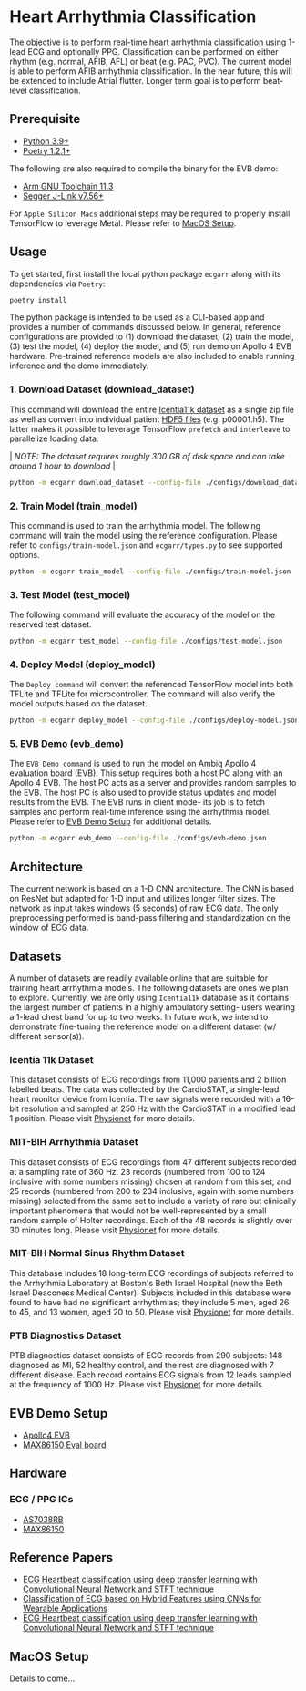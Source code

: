 # Heart Arrhythmia Classification

The objective is to perform real-time heart arrhythmia classification using 1-lead ECG and optionally PPG. Classification can be performed on either rhythm (e.g. normal, AFIB, AFL) or beat (e.g. PAC, PVC). The current model is able to perform AFIB arrhythmia classification. In the near future, this will be extended to include Atrial flutter. Longer term goal is to perform beat-level classification.

## Prerequisite

* [Python 3.9+](https://www.python.org)
* [Poetry 1.2.1+](https://python-poetry.org/docs/#installation)

The following are also required to compile the binary for the EVB demo:

* [Arm GNU Toolchain 11.3](https://developer.arm.com/downloads/-/arm-gnu-toolchain-downloads)
* [Segger J-Link v7.56+](https://www.segger.com/downloads/jlink/)

For `Apple Silicon Macs` additional steps may be required to properly install TensorFlow to leverage Metal. Please refer to [MacOS Setup](#macos-setup).

## Usage

To get started, first install the local python package `ecgarr` along with its dependencies via `Poetry`:

```bash
poetry install
```

The python package is intended to be used as a CLI-based app and provides a number of commands discussed below. In general, reference configurations are provided to (1) download the dataset, (2) train the model, (3) test the model, (4) deploy the model, and (5) run demo on Apollo 4 EVB hardware. Pre-trained reference models are also included to enable running inference and the demo immediately.

### 1. Download Dataset (download_dataset)

This command will download the entire [Icentia11k dataset](https://physionet.org/content/icentia11k-continuous-ecg/1.0/) as a single zip file as well as convert into individual patient [HDF5 files](https://www.hdfgroup.org/solutions/hdf5/) (e.g. p00001.h5). The latter makes it possible to leverage TensorFlow `prefetch` and `interleave` to parallelize loading data.

| _NOTE: The dataset requires roughly 300 GB of disk space and can take around 1 hour to download_ |

```bash
python -m ecgarr download_dataset --config-file ./configs/download_dataset.json
```

### 2. Train Model (train_model)

This command is used to train the arrhythmia model. The following command will train the model using the reference configuration. Please refer to `configs/train-model.json` and `ecgarr/types.py` to see supported options.

```bash
python -m ecgarr train_model --config-file ./configs/train-model.json
```

### 3. Test Model (test_model)

The following command will evaluate the accuracy of the model on the reserved test dataset.

```bash
python -m ecgarr test_model --config-file ./configs/test-model.json
```

### 4. Deploy Model (deploy_model)

The `Deploy command` will convert the referenced TensorFlow model into both TFLite and TFLite for microcontroller. The command will also verify the model outputs based on the dataset.

```bash
python -m ecgarr deploy_model --config-file ./configs/deploy-model.json
```

### 5. EVB Demo (evb_demo)

The `EVB Demo command` is used to run the model on Ambiq Apollo 4 evaluation board (EVB). This setup requires both a host PC along with an Apollo 4 EVB. The host PC acts as a server and provides random samples to the EVB. The host PC is also used to provide status updates and model results from the EVB. The EVB runs in client mode- its job is to fetch samples and perform real-time inference using the arrhythmia model. Please refer to [EVB Demo Setup](#evb-demo-setup) for additional details.

```bash
python -m ecgarr evb_demo --config-file ./configs/evb-demo.json
```

## Architecture

The current network is based on a 1-D CNN architecture. The CNN is based on ResNet but adapted for 1-D input and utilizes longer filter sizes. The network as input takes windows (5 seconds) of raw ECG data. The only preprocessing performed is band-pass filtering and standardization on the window of ECG data.

## Datasets

A number of datasets are readily available online that are suitable for training heart arrhythmia models. The following datasets are ones we plan to explore. Currently, we are only using `Icentia11k` database as it contains the largest number of patients in a highly ambulatory setting- users wearing a 1-lead chest band for up to two weeks. In future work, we intend to demonstrate fine-tuning the reference model on a different dataset (w/ different sensor(s)).

### Icentia 11k Dataset

This dataset consists of ECG recordings from 11,000 patients and 2 billion labelled beats. The data was collected by the CardioSTAT, a single-lead heart monitor device from Icentia. The raw signals were recorded with a 16-bit resolution and sampled at 250 Hz with the CardioSTAT in a modified lead 1 position. Please visit [Physionet](https://physionet.org/content/icentia11k-continuous-ecg/1.0/) for more details.

### MIT-BIH Arrhythmia Dataset

This dataset consists of ECG recordings from 47 different subjects recorded at a sampling rate of 360 Hz. 23 records (numbered from 100 to 124 inclusive with some numbers missing) chosen at random from this set, and 25 records (numbered from 200 to 234 inclusive, again with some numbers missing) selected from the same set to include a variety of rare but clinically important phenomena that would not be well-represented by a small random sample of Holter recordings. Each of the 48 records is slightly over 30 minutes long. Please visit [Physionet](https://physionet.org/content/mitdb/1.0.0/) for more details.

### MIT-BIH Normal Sinus Rhythm Dataset

This database includes 18 long-term ECG recordings of subjects referred to the Arrhythmia Laboratory at Boston's Beth Israel Hospital (now the Beth Israel Deaconess Medical Center). Subjects included in this database were found to have had no significant arrhythmias; they include 5 men, aged 26 to 45, and 13 women, aged 20 to 50. Please visit [Physionet](https://physionet.org/content/nsrdb/1.0.0/) for more details.

### PTB Diagnostics Dataset

PTB diagnostics dataset consists of ECG records from 290 subjects: 148 diagnosed as MI, 52 healthy control, and the rest are diagnosed with 7 different disease. Each record contains ECG signals from 12 leads sampled at the frequency of 1000 Hz. Please visit [Physionet](https://physionet.org/content/ptbdb/1.0.0/) for more details.

## EVB Demo Setup

* [Apollo4 EVB](https://ambiq.com/apollo4/)
* [MAX86150 Eval board](https://protocentral.com/product/protocentral-max86150-ppg-and-ecg-breakout-with-qwiic-v2/)

## Hardware

### ECG / PPG ICs

* [AS7038RB](https://ams.com/en/as7038rb)
* [MAX86150](https://www.maximintegrated.com/en/products/interface/signal-integrity/MAX86150.html)

## Reference Papers

* [ECG Heartbeat classification using deep transfer learning with Convolutional Neural Network and STFT technique](https://arxiv.org/abs/2206.14200)
* [Classification of ECG based on Hybrid Features using CNNs for Wearable Applications](https://arxiv.org/pdf/2206.07648.pdf)
* [ECG Heartbeat classification using deep transfer learning with Convolutional Neural Network and STFT technique](https://arxiv.org/pdf/2206.14200.pdf)

## MacOS Setup

Details to come...
